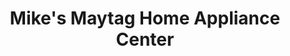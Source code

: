 ---
title: "Mike's Maytag Home Appliance Center"
url: /cleveland/mikes-maytag-home-appliance-center/
shop: Haushaltsgeräte
---